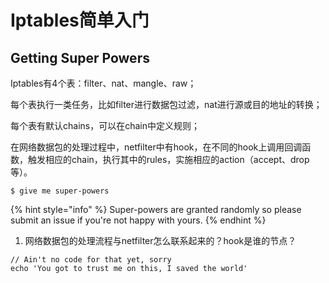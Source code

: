 # Iptables简单入门

## Getting Super Powers

Iptables有4个表：filter、nat、mangle、raw；

每个表执行一类任务，比如filter进行数据包过滤，nat进行源或目的地址的转换；

每个表有默认chains，可以在chain中定义规则；

在网络数据包的处理过程中，netfilter中有hook，在不同的hook上调用回调函数，触发相应的chain，执行其中的rules，实施相应的action（accept、drop等）。

```
$ give me super-powers
```

{% hint style="info" %}
 Super-powers are granted randomly so please submit an issue if you're not happy with yours.
{% endhint %}

1. 网络数据包的处理流程与netfilter怎么联系起来的？hook是谁的节点？

```
// Ain't no code for that yet, sorry
echo 'You got to trust me on this, I saved the world'
```



